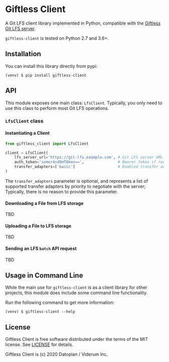 Giftless Client
===============
A Git LFS client library implemented in Python, compatible with the [
Giftless Git LFS server](https://github.com/datopian/giftless). 

`giftless-client` is tested on Python 2.7 and 3.6+. 

Installation
------------
You can install this library directly from pypi:

```shell script
(venv) $ pip install giftless-client
```

API
---
This module exposes one main class: `LfsClient`. Typically, you only need to use this class to perform most 
Git LFS operations. 

### `LfsClient` class

#### Instantiating a Client
```python
from giftless_client import LfsClient

client = LfsClient(
    lfs_server_url='https://git-lfs.example.com', # Git LFS server URL
    auth_token='somer4nd0mT0ken==',               # Bearer token if required by the server (optional)
    transfer_adapters=['basic']                   # Enabled transfer adapters (optional)
)
```
The `transfer_adapters` parameter is optional, and represents a list of supported transfer adapters by priority
to negotiate with the server; Typically, there is no reason to provide this parameter.  

#### Downloading a File from LFS storage 

TBD

#### Uploading a File to LFS storage

TBD 

#### Sending an LFS `batch` API request

TBD

Usage in Command Line
---------------------
While the main use for `giftless-client` is as a client library for other projects, this module does include some 
command line functionality.

Run the following command to get more information:

```shell script
(venv) $ giftless-client --help
```

License
-------
Giftless Client is free software distributed under the terms of the MIT license. See [LICENSE](LICENSE) for details.
 
Giftless Client is (c) 2020 Datopian / Viderum Inc.
